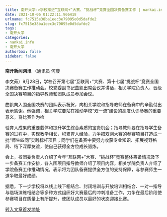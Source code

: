 ```yaml
---
title: 南开大学->学校推进“互联网+”大赛、“挑战杯”竞赛全国决赛备赛工作 | nankai.info
date: 2021-10-06 01:22:11.966418
urlname: fc7515e38ba1eec3e79095e0d5dafde2
slug: fc7515e38ba1eec3e79095e0d5dafde2
tags: 
- 南开大学
categories:
- nankai.info
- 南开大学
authorbox: false
sidebar: false
---
```

**南开新闻网讯** （通讯员 何璇

李文茹）9月28日，学校召开第七届“互联网+”大赛、第十七届“挑战杯”竞赛全国决赛备赛工作推动会。校党委副书记曲凯出席会议并讲话，相关学院负责人、晋级全国决赛项目的指导教师和团队成员参加会议。

曲凯向入围全国决赛的团队表示祝贺，向相关学院和指导教师在备赛中的辛勤付出表示感谢。他强调，相关学院要站在推动学校“双一流”建设的高度认识参赛的重要意义，将比赛作为检
<!--more-->
验育人成果的重要载体和提升学生综合素质的宝贵机会；指导教师要在指导学生备赛的过程中，实现教学相长，积累育人经验，力争把双创大赛的参赛项目打造成一批“师生四同”实践标杆项目；同学们在备赛中要努力收获专业知识、拓展视野格局、结下深厚友谊，使自己获得全方位成长锻炼。

会上，校团委负责人介绍了今年“互联网+”大赛、“挑战杯”竞赛整体筹备情况及下一步备赛工作安排，各入围项目指导教师介绍了项目内容，相关学院负责人介绍了学院备赛工作推动情况，表示将为团队备赛提供全方位的支持保障，与参赛师生一道争取最好成绩。

据悉，下一步学校将以线上线下相结合、封闭培训与开放培训相结合、一对一指导与临场演练相结合等多种方式组织好大赛最后的冲刺准备工作，力争在最后阶段使参赛项目在质量上有所提升，使团队成员以最好的状态迎接比赛。



[转入文章首发地址](http://news.nankai.edu.cn/ywsd/system/2021/09/29/030048149.shtml)
